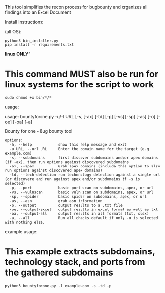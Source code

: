 This tool simplifies the recon process for bugbounty and organizes all findings into an Excel Document

Install Instructions:

(all OS):
  ```
  python3 bin_installer.py
  pip install -r requirements.txt
  ```

**linux ONLY**" 
# This command MUST also be run for linux systems for the script to work
  ```sudo chmod +x bin/*/*```


usage:

usage: bountyforone.py -u/-l URL [-s] [-ax] [-td] [-p] [-vs] [-sp] [-as] [-o] [-oe] [-oa] [-a]

Bounty for one - Bug bounty tool

```
options:
  -h, --help            show this help message and exit
  -u URL, --url URL     Enter the domain name for the target (e.g example.com)
  -s, --subdomains      first discover subdomains and/or apex domains (if -ax), then run options against discovered subdomains
  -ax, --apex           Grab apex domains (include this option to also run options against discovered apex domains)
  -td, --tech-detection run technnology detection against a single url (or discovere and run against apex and/or subdomains if -s is selected)
  -p, --port            basic port scan on subdomains, apex, or url
  -vs, --vulnscan       basic vuln scan on subdomains, apex, or url
  -sp, --spider         basic spider on subdomains, apex, or url
  -as, --asn            grab asn information
  -o, --output          output results to a .txt file
  -oe, --output-excel   output results in excel format as well as txt
  -oa, --output-all     output results in all formats (txt, xlsx)
  -a, --all             Run all checks default if only -u is selected with nothing else.
  ```


example usage:
  # This example extracts subdomains, technology stack, and ports from the gathered subdomains
  `python3 bountyforone.py -l example.com -s -td -p`






